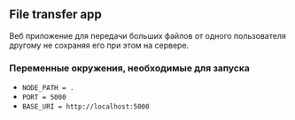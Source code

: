 ## File transfer app

Веб приложение для передачи больших файлов от одного пользователя другому не сохраняя его при этом на сервере.

### Переменные окружения, необходимые для запуска

 - `NODE_PATH = .`
 - `PORT = 5000`
 - `BASE_URI = http://localhost:5000`
